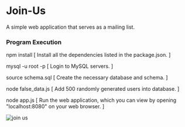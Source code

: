 # Join-Us
A simple web application that serves as a mailing list.

### Program Execution
npm install [ Install all the dependencies listed in the package.json. ]

mysql -u root -p [ Login to MySQL servers. ]

source schema.sql [ Create the necessary database and schema. ]

node false_data.js [ Add 500 randomly generated users into database. ]

node app.js [ Run the web application, which you can view by opening "localhost:8080" on your web browser. ]

![join us](https://i.imgur.com/5DHqgPZ.png)
